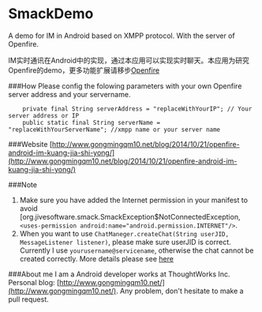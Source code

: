 SmackDemo
=========

A demo for IM in Android based on XMPP protocol. With the server of Openfire.

IM实时通讯在Android中的实现，通过本应用可以实现实时聊天。本应用为研究Openfire的demo，更多功能扩展请移步[Openfire](http://www.igniterealtime.org/)

###How
Please config the folowing parameters with your own Openfire server address and your servername.

```
    private final String serverAddress = "replaceWithYourIP"; // Your server address or IP
    public static final String serverName = "replaceWithYourServerName"; //xmpp name or your server name
```

###Website
[http://www.gongmingqm10.net/blog/2014/10/21/openfire-android-im-kuang-jia-shi-yong/](http://www.gongmingqm10.net/blog/2014/10/21/openfire-android-im-kuang-jia-shi-yong/)

###Note
1. Make sure you have added the Internet permission in your manifest to avoid [org.jivesoftware.smack.SmackException$NotConnectedException, `<uses-permission android:name="android.permission.INTERNET"/>`.
2. When you want to use `ChatManeger.createChat(String userJID, MessageListener listener)`, please make sure userJID is correct. Currently I use `yourusername@servicename`, otherwise the chat cannot be created correctly. More details please see [here](http://stackoverflow.com/questions/21093383/what-should-be-the-jid-for-a-user-in-openfire-server)


###About me
I am a Android developer works at ThoughtWorks Inc.
Personal blog: [http://www.gongmingqm10.net/](http://www.gongmingqm10.net/).
Any problem, don't hesitate to make a pull request.
